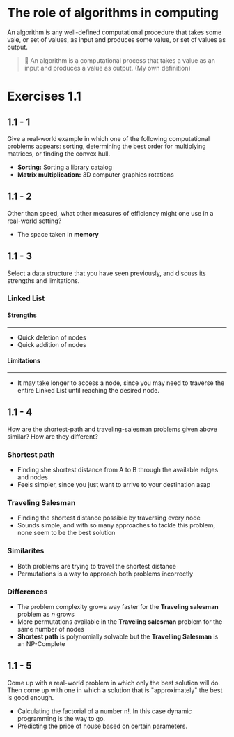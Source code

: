 # The role of algorithms in computing

An algorithm is any well-defined computational procedure that takes some vale, or set of values, as input and produces some value, or set of values as output.

> 🎯 An algorithm is a computational process that takes a value as an input and produces a value as output. (My own definition)

# Exercises 1.1

## 1.1 - 1
Give a real-world example in which one of the following computational problems appears: sorting, determining the best order for multiplying matrices, or finding the convex hull.

- **Sorting:** Sorting a library catalog
- **Matrix multiplication:** 3D computer graphics rotations

## 1.1 - 2

Other than speed, what other measures of efficiency might one use in a real-world setting?

- The space taken in **memory**

## 1.1 - 3

Select a data structure that you have seen previously, and discuss its strengths and limitations.

### Linked List

#### Strengths
___
- Quick deletion of nodes
- Quick addition of nodes 

#### Limitations
___
- It may take longer to access a node, since you may need to traverse the entire Linked List until reaching the desired node.

## 1.1 - 4 

How are the shortest-path and traveling-salesman problems given above similar? How are they different?

### Shortest path
- Finding she shortest distance from A to B through the available edges and nodes
- Feels simpler, since you just want to arrive to your destination asap

### Traveling Salesman

- Finding the shortest distance possible by traversing every node
- Sounds simple, and with so many approaches to tackle this problem, none seem to be the best solution

### Similarites

- Both problems are trying to travel the shortest distance
- Permutations is a way to approach both problems incorrectly

### Differences

- The problem complexity grows way faster for the **Traveling salesman** problem as *n* grows
- More permutations available in the **Traveling salesman** problem for the same number of nodes
- **Shortest path** is polynomially solvable but the **Travelling Salesman** is an NP-Complete

## 1.1 - 5

Come up with a real-world problem in which only the best solution will do. Then come up with one in which a solution that is "approximately" the best is good enough.

- Calculating the factorial of a number n!. In this case dynamic programming is the way to go.
- Predicting the price of house based on certain parameters.